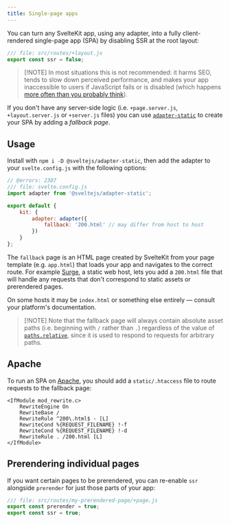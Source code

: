 ```yaml
---
title: Single-page apps
---
```


You can turn any SvelteKit app, using any adapter, into a fully client-rendered single-page app (SPA) by disabling SSR at the root layout:

```js
/// file: src/routes/+layout.js
export const ssr = false;
```

> [!NOTE] In most situations this is not recommended: it harms SEO, tends to slow down perceived performance, and makes your app inaccessible to users if JavaScript fails or is disabled (which happens [more often than you probably think](https://kryogenix.org/code/browser/everyonehasjs.html)).

If you don't have any server-side logic (i.e. `+page.server.js`, `+layout.server.js` or `+server.js` files) you can use [`adapter-static`](adapter-static) to create your SPA by adding a _fallback page_.

## Usage

Install with `npm i -D @sveltejs/adapter-static`, then add the adapter to your `svelte.config.js` with the following options:

```js
// @errors: 2307
/// file: svelte.config.js
import adapter from '@sveltejs/adapter-static';

export default {
	kit: {
		adapter: adapter({
			fallback: '200.html' // may differ from host to host
		})
	}
};
```

The `fallback` page is an HTML page created by SvelteKit from your page template (e.g. `app.html`) that loads your app and navigates to the correct route. For example [Surge](https://surge.sh/help/adding-a-200-page-for-client-side-routing), a static web host, lets you add a `200.html` file that will handle any requests that don't correspond to static assets or prerendered pages.

On some hosts it may be `index.html` or something else entirely — consult your platform's documentation.

> [!NOTE] Note that the fallback page will always contain absolute asset paths (i.e. beginning with ` / ` rather than `.`) regardless of the value of [`paths.relative`](configuration#paths), since it is used to respond to requests for arbitrary paths.

## Apache

To run an SPA on [Apache](https://httpd.apache.org/), you should add a `static/.htaccess` file to route requests to the fallback page:

```
<IfModule mod_rewrite.c>
	RewriteEngine On
	RewriteBase /
	RewriteRule ^200\.html$ - [L]
	RewriteCond %{REQUEST_FILENAME} !-f
	RewriteCond %{REQUEST_FILENAME} !-d
	RewriteRule . /200.html [L]
</IfModule>
```

## Prerendering individual pages

If you want certain pages to be prerendered, you can re-enable `ssr` alongside `prerender` for just those parts of your app:

```js
/// file: src/routes/my-prerendered-page/+page.js
export const prerender = true;
export const ssr = true;
```
